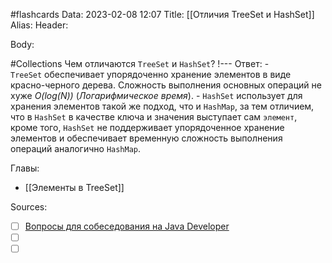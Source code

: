 #flashcards 
Data: 2023-02-08 12:07
Title: [[Отличия TreeSet и HashSet]]
Alias:
Header:




Body:



#Collections 
Чем отличаются `TreeSet` и `HashSet`?
!---
Ответ:
	- `TreeSet` обеспечивает упорядоченно хранение элементов в виде красно-черного дерева. Сложность выполнения основных операций не хуже _O(log(N))_ (_Логарифмическое время_).
	- `HashSet` использует для хранения элементов такой же подход, что и `HashMap`, за тем отличием, что в `HashSet` в качестве ключа и значения выступает сам `элемент`, кроме того, `HashSet` не поддерживает упорядоченное хранение элементов и обеспечивает временную сложность выполнения операций аналогично `HashMap`.
<!--SR:!2023-11-03,10,390-->




Главы:
- [[Элементы в TreeSet]]


Sources:
- [ ] [Вопросы для собеседования на Java Developer](https://github.com/enhorse/java-interview/blob/master/README.md#%D0%9E%D0%9E%D0%9F)
- [ ] []()
- [ ] []()
